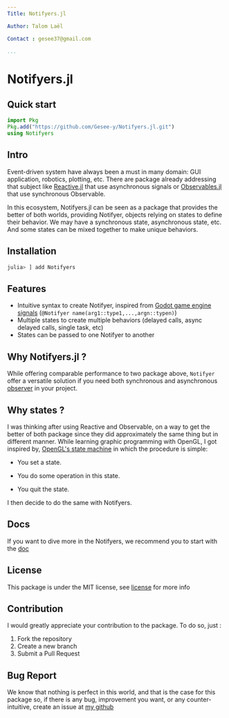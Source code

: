 ```yaml
---
Title: Notifyers.jl

Author: Talom Laël

Contact : gesee37@gmail.com

...
```


# Notifyers.jl

## Quick start

```julia
import Pkg
Pkg.add("https://github.com/Gesee-y/Notifyers.jl.git")
using Notifyers
```

## Intro

Event-driven system have always been a must in many domain: GUI application, robotics, plotting, etc.
There are package already addressing that subject like  [Reactive.jl](https://github.com/JuliaGizmos/Reactive.jl) that use asynchronous signals or  [Observables.jl](https://github.com/JuliaGizmos/Observables.jl) that use synchronous Observable.

In this ecosystem, Notifyers.jl can be seen as a package that provides the better of both worlds, providing Notifyer, objects relying on states to define their behavior. We may have a synchronous state, asynchronous state, etc. And some states can be mixed together to make unique behaviors.

## Installation 

```julia
julia> ] add Notifyers
```

## Features 

   * Intuitive syntax to create Notifyer, inspired from [Godot game engine signals](https://docs.godotengine.org/en/stable/classes/class_signal.html) (`@Notifyer name(arg1::type1,...,argn::typen)`)
   * Multiple states to create multiple behaviors (delayed calls, async delayed calls, single task, etc)
   * States can be passed to one Notifyer to another

## Why Notifyers.jl ?

While offering comparable performance to two package above, `Notifyer` offer a versatile solution if you need both synchronous and asynchronous [observer](https://www.geeksforgeeks.org/observer-pattern-set-1-introduction/) in your project.

## Why states ?

I was thinking after using Reactive and Observable, on a way to get the better of both package since they did approximately the same thing but in different manner.
While learning graphic programming with OpenGL, I got inspired by, [OpenGL's state machine](https://www.khronos.org/opengl/wiki/Portal:OpenGL_Concepts) in which the procedure is simple:

   * You set a state.
   * You do some operation in this state.
   * You quit the state.

I then decide to do the same with Notifyers.

## Docs

If you want to dive more in the Notifyers, we recommend you to start with the [doc](https://github.com/Gesee-y/Notifyers.jl/blob/main/docs%2Findex.md)

## License

This package is under the MIT license, see [license](https://github.com/Gesee-y/Notifyers.jl/blob/main/License.txt) for more info

## Contribution

I would greatly appreciate your contribution to the package.
To do so, just :
   1. Fork the repository
   2. Create a new branch
   3. Submit a Pull Request

## Bug Report

We know that nothing is perfect in this world, and that is the case for this package so, if there is any bug, improvement you want, or any counter-intuitive, create an issue at [my github](https://github.com/Gesee-y/Notifyers.jl)